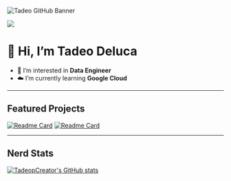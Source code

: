 ![Tadeo GitHub Banner](https://media.licdn.com/dms/image/D4D16AQH7dv-fEABshA/profile-displaybackgroundimage-shrink_350_1400/0/1710081600556?e=1715817600&v=beta&t=A9pMhhCXfA3Xf_t0O6YDWsz_A2ul-3Z_ci3DSFZKrK8)

[<img src="https://img.shields.io/badge/LinkedIn-0077B5?style=for-the-badge&logo=linkedin&logoColor=white"/>](https://www.linkedin.com/in/tadeo-deluca/)

# 👋 Hi, I’m Tadeo Deluca
- 👀 I’m interested in **Data Engineer**
- ☁️ I’m currently learning **Google Cloud**  

---

## Featured Projects

[![Readme Card](https://github-readme-stats.vercel.app/api/pin/?username=TadeopCreator&repo=newvibe&theme=dark)](https://github.com/TadeopCreator/newvibe)
[![Readme Card](https://github-readme-stats.vercel.app/api/pin/?username=TadeopCreator&repo=portfolio-website&theme=dark)](https://github.com/TadeopCreator/portfolio-website)

---

## Nerd Stats

[![TadeopCreator's GitHub stats](https://github-readme-stats.vercel.app/api?username=TadeopCreator&show_icons=true&theme=dark&hide_rank=true)](https://github.com/TadeopCreator/github-readme-stats)
